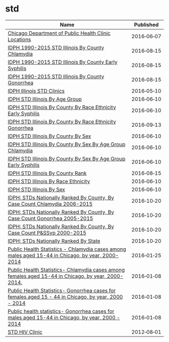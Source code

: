 # std

Name | Published
---- | ---------
[Chicago Department of Public Health Clinic Locations](../datasets/kcki-hnch.md) | 2016&#x2011;06&#x2011;07
[IDPH 1990-2015 STD Illinois By County Chlamydia](../datasets/vcg3-dux6.md) | 2016&#x2011;08&#x2011;15
[IDPH 1990-2015 STD Illinois By County Early Syphilis](../datasets/ry7q-f463.md) | 2016&#x2011;08&#x2011;15
[IDPH 1990-2015 STD Illinois By County Gonorrhea](../datasets/dq2r-y9bw.md) | 2016&#x2011;08&#x2011;15
[IDPH Illinois STD Clinics](../datasets/baev-3ncn.md) | 2016&#x2011;05&#x2011;10
[IDPH STD Illinois By Age Group](../datasets/84hd-bxse.md) | 2016&#x2011;06&#x2011;10
[IDPH STD Illinois By County By Race Ethnicity Early Syphilis](../datasets/9jqz-nfak.md) | 2016&#x2011;06&#x2011;10
[IDPH STD Illinois By County By Race Ethnicity Gonorrhea](../datasets/mypp-sb8d.md) | 2016&#x2011;09&#x2011;13
[IDPH STD Illinois By County By Sex](../datasets/hsa6-f6cz.md) | 2016&#x2011;06&#x2011;10
[IDPH STD Illinois By County By Sex By Age Group Chlamydia](../datasets/f4mx-73e4.md) | 2016&#x2011;06&#x2011;10
[IDPH STD Illinois By County By Sex By Age Group Early Syphilis](../datasets/uvc2-c2wn.md) | 2016&#x2011;06&#x2011;10
[IDPH STD Illinois By County Rank](../datasets/jj3q-32um.md) | 2016&#x2011;08&#x2011;15
[IDPH STD Illinois By Race Ethnicity](../datasets/4639-tztg.md) | 2016&#x2011;06&#x2011;10
[IDPH STD Illinois By Sex](../datasets/cb2a-8e6s.md) | 2016&#x2011;06&#x2011;10
[IDPH: STDs Nationally Ranked By County, By Case Count Chlamydia 2006-2015](../datasets/xuuw-9mzb.md) | 2016&#x2011;10&#x2011;20
[IDPH: STDs Nationally Ranked By County, By Case Count Gonorrhea 2005-2015](../datasets/kc8y-8tqk.md) | 2016&#x2011;10&#x2011;20
[IDPH: STDs Nationally Ranked By County, By Case Count P&SSyp 2000-2015](../datasets/i8hz-ffis.md) | 2016&#x2011;10&#x2011;20
[IDPH: STDs Nationally Ranked By State](../datasets/3pdc-gk5d.md) | 2016&#x2011;10&#x2011;20
[Public Health Statistics - Chlamydia cases among males aged 15-44 in Chicago, by year, 2000-2014](../datasets/35yf-6dy3.md) | 2016&#x2011;01&#x2011;25
[Public Health Statistics- Chlamydia cases among females aged 15-44 in Chicago, by year, 2000-2014.](../datasets/bz6k-73ti.md) | 2016&#x2011;01&#x2011;08
[Public Health Statistics- Gonorrhea cases for females aged 15 - 44 in Chicago, by year, 2000 - 2014](../datasets/cgjw-mn43.md) | 2016&#x2011;01&#x2011;08
[Public health statistics- Gonorrhea cases for males aged 15-44 in Chicago, by year, 2000 - 2014](../datasets/m5qn-gmjx.md) | 2016&#x2011;01&#x2011;08
[STD HIV Clinic](../datasets/gbu4-vtbs.md) | 2012&#x2011;08&#x2011;01


